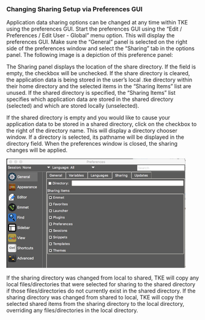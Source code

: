 ### Changing Sharing Setup via Preferences GUI

Application data sharing options can be changed at any time within TKE using the preferences GUI.  Start the preferences GUI using the “Edit / Preferences / Edit User - Global” menu option.  This will display the preferences GUI.  Make sure the “General” panel is selected on the right side of the preferences window and select the “Sharing” tab in the options panel.  The following image is a depiction of this preference panel:

The Sharing panel displays the location of the share directory.  If the field is empty, the checkbox will be unchecked.  If the share directory is cleared, the application data is being stored in the user’s local .tke directory within their home directory and the selected items in the “Sharing Items” list are unused.  If the shared directory is specified, the “Sharing Items” list specifies which application data are stored in the shared directory (selected) and which are stored locally (unselected).

If the shared directory is empty and you would like to cause your application data to be stored in a shared directory, click on the checkbox to the right of the directory name.  This will display a directory chooser window.  If a directory is selected, its pathname will be displayed in the directory field.  When the preferences window is closed, the sharing changes will be applied.

![](assets/Settings-Preferences.png "Settings Sharing Preferences Panel")

If the sharing directory was changed from local to shared, TKE will copy any local files/directories that were selected for sharing to the shared directory if those files/directories do not currently exist in the shared directory.  If the sharing directory was changed from shared to local, TKE will copy the selected shared items from the sharing directory to the local directory, overriding any files/directories in the local directory.
